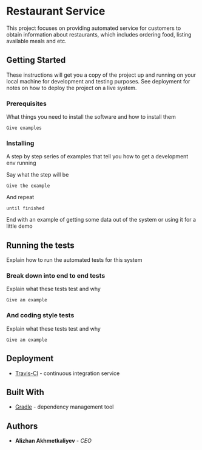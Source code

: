 # Restaurant Service

This project focuses on providing automated service for customers to 
obtain information about restaurants, which includes ordering food, listing available meals and etc. 
## Getting Started

These instructions will get you a copy of the project up and running on your local machine for development and testing purposes. See deployment for notes on how to deploy the project on a live system.

### Prerequisites

What things you need to install the software and how to install them

```
Give examples
```

### Installing

A step by step series of examples that tell you how to get a development env running

Say what the step will be

```
Give the example
```

And repeat

```
until finished
```

End with an example of getting some data out of the system or using it for a little demo

## Running the tests

Explain how to run the automated tests for this system

### Break down into end to end tests

Explain what these tests test and why

```
Give an example
```

### And coding style tests

Explain what these tests test and why

```
Give an example
```

## Deployment

* [Travis-CI](https://travis-ci.org/alizhan1/Java_Project/builds/612503720) - continuous integration service

## Built With

* [Gradle](https://docs.gradle.org/current/userguide/userguide.html) - dependency management tool

## Authors

* **Alizhan Akhmetkaliyev** - *CEO*
